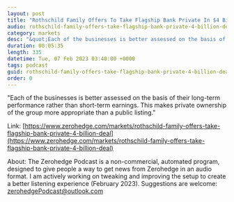 ```yaml
---
layout: post
title: "Rothschild Family Offers To Take Flagship Bank Private In $4 Billion Deal"
audio: rothschild-family-offers-take-flagship-bank-private-4-billion-deal-0
category: markets
desc: "&quot;Each of the businesses is better assessed on the basis of their long-term performance rather than short-term earnings. This makes private ownership of the group more appropriate than a public listing.&quot;"
duration: 00:05:35
length: 335
datetime: Tue, 07 Feb 2023 03:40:00 +0000
tags: podcast
guid: rothschild-family-offers-take-flagship-bank-private-4-billion-deal-0
order: 0
---
```

&quot;Each of the businesses is better assessed on the basis of their long-term performance rather than short-term earnings. This makes private ownership of the group more appropriate than a public listing.&quot;

Link: [https://www.zerohedge.com/markets/rothschild-family-offers-take-flagship-bank-private-4-billion-deal](https://www.zerohedge.com/markets/rothschild-family-offers-take-flagship-bank-private-4-billion-deal)

About: The Zerohedge Podcast is a non-commercial, automated program, designed to give people a way to get news from Zerohedge in an audio format.  I am actively working on tweaking and improving the setup to create a better listening experience (February 2023).  Suggestions are welcome: [zerohedgePodcast@outlook.com](mailto:zerohedgePodcast@outlook.com)